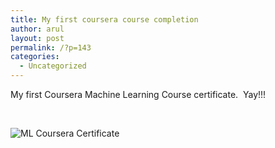 ```yaml
---
title: My first coursera course completion
author: arul
layout: post
permalink: /?p=143
categories:
  - Uncategorized
---
```

My first Coursera Machine Learning Course certificate.  Yay!!!

 

<img title="ML Coursera Certificate.png" src="http://i2.wp.com/arulweb.com/wp-content/uploads/2014/06/ML-Coursera-Certificate.png?resize=600%2C551" alt="ML Coursera Certificate" border="0" data-recalc-dims="1" />